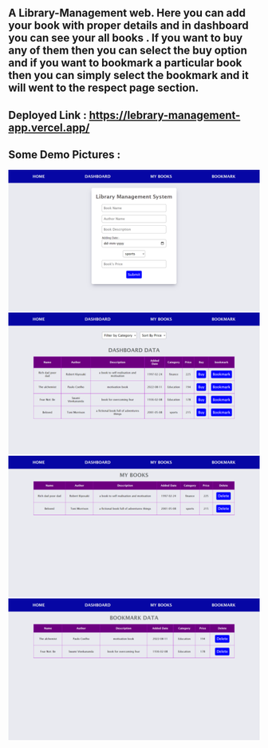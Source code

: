 ## A Library-Management web. Here you can add your book with proper details and in dashboard you can see your all books . If you want to buy any of them then you can select the buy option and if you want to bookmark a particular book then you can simply select the bookmark and it will went to the respect page section.

## Deployed Link : https://lebrary-management-app.vercel.app/

## Some Demo Pictures :

<img src="https://github.com/prayaschhetri1/portfolio-pictures/blob/master/repo-screenshorts/Screenshot%20(163).png?raw=true" alt="home-image"/>
<img src="https://github.com/prayaschhetri1/portfolio-pictures/blob/master/repo-screenshorts/Screenshot%20(164).png?raw=true" alt="dashboard-image"/>
<img src="https://github.com/prayaschhetri1/portfolio-pictures/blob/master/repo-screenshorts/Screenshot%20(165).png?raw=true" alt="myBook-image"/>
<img src="https://github.com/prayaschhetri1/portfolio-pictures/blob/master/repo-screenshorts/Screenshot%20(166).png?raw=true" alt="bookmark-image"/>
